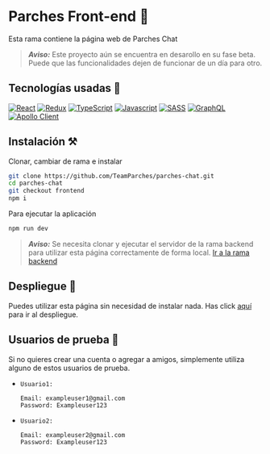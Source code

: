 # Parches Front-end 🌌

Esta rama contiene la página web de Parches Chat

> ***Aviso:*** Este proyecto aún se encuentra en desarollo en su fase beta. Puede que las funcionalidades dejen de funcionar de un día para otro.

## Tecnologías usadas 💫
[![React](https://img.shields.io/badge/-React-blue?style=for-the-badge&logo=React)](https://es.reactjs.org/)
[![Redux](https://img.shields.io/badge/-Redux-764ABC?style=for-the-badge&logo=Redux)](https://es.redux.js.org/)
[![TypeScript](https://img.shields.io/badge/-TypeScript-white?style=for-the-badge&logo=Typescript)](https://www.typescriptlang.org/)
[![Javascript](https://img.shields.io/badge/-Javascript-critical?style=for-the-badge&logo=Javascript)](https://developer.mozilla.org/es/docs/Web/JavaScript)
[![SASS](https://img.shields.io/badge/-sass-white?style=for-the-badge&logo=sass)](https://sass-lang.com/)
[![GraphQL](https://img.shields.io/badge/-GraphQL-E10098?style=for-the-badge&logo=Graphql)](https://graphql.org/)
[![Apollo Client](https://img.shields.io/badge/-Apollo%20Client-311C87?style=for-the-badge&logo=Apollo%20GraphQL)](https://www.apollographql.com/docs/react/)


## Instalación ⚒
Clonar, cambiar de rama e instalar
```bash
git clone https://github.com/TeamParches/parches-chat.git
cd parches-chat
git checkout frontend
npm i
```
Para ejecutar la aplicación
```bash
npm run dev
```

> ***Aviso:*** Se necesita clonar y ejecutar el servidor de la rama backend para utilizar esta página correctamente de forma local. [Ir a la rama backend](https://github.com/TeamParches/parches-chat/tree/backend)

## Despliegue 🚀
Puedes utilizar esta página sin necesidad de instalar nada. Has click [aquí](https://teamparches.github.io/parches-chat/) para ir al despliegue.

## Usuarios de prueba 🚻
Si no quieres crear una cuenta o agregar a amigos, simplemente utiliza alguno de estos usuarios de prueba.
<br/>

- `Usuario1:`

      Email: exampleuser1@gmail.com
      Password: Exampleuser123
- `Usuario2:`

      Email: exampleuser2@gmail.com
      Password: Exampleuser123
